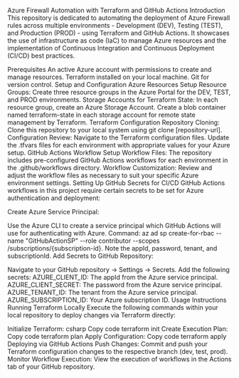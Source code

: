 Azure Firewall Automation with Terraform and GitHub Actions
Introduction
This repository is dedicated to automating the deployment of Azure Firewall rules across multiple environments - Development (DEV), Testing (TEST), and Production (PROD) - using Terraform and GitHub Actions. It showcases the use of infrastructure as code (IaC) to manage Azure resources and the implementation of Continuous Integration and Continuous Deployment (CI/CD) best practices.

Prerequisites
An active Azure account with permissions to create and manage resources.
Terraform installed on your local machine.
Git for version control.
Setup and Configuration
Azure Resources Setup
Resource Groups: Create three resource groups in the Azure Portal for the DEV, TEST, and PROD environments.
Storage Accounts for Terraform State:
In each resource group, create an Azure Storage Account.
Create a blob container named terraform-state in each storage account for remote state management by Terraform.
Terraform Configuration
Repository Cloning:
Clone this repository to your local system using git clone [repository-url].
Configuration Review:
Navigate to the Terraform configuration files.
Update the .tfvars files for each environment with appropriate values for your Azure setup.
GitHub Actions Workflow Setup
Workflow Files:
The repository includes pre-configured GitHub Actions workflows for each environment in the .github/workflows directory.
Workflow Customization:
Review and adjust the workflow files as necessary to suit your specific Azure environment settings.
Setting Up GitHub Secrets for CI/CD
GitHub Actions workflows in this project require certain secrets to be set for Azure authentication and deployment:

Create Azure Service Principal:

Use the Azure CLI to create a service principal which GitHub Actions will use for authenticating with Azure.
Command: az ad sp create-for-rbac --name "GitHubActionSP" --role contributor --scopes /subscriptions/{subscription-id}.
Note the appId, password, tenant, and subscriptionId.
Add Secrets to GitHub Repository:

Navigate to your GitHub repository → Settings → Secrets.
Add the following secrets:
AZURE_CLIENT_ID: The appId from the Azure service principal.
AZURE_CLIENT_SECRET: The password from the Azure service principal.
AZURE_TENANT_ID: The tenant from the Azure service principal.
AZURE_SUBSCRIPTION_ID: Your Azure subscription ID.
Usage Instructions
Running Terraform Locally
Execute the following commands within your local repository to deploy changes via Terraform directly:

Initialize Terraform:
csharp
Copy code
terraform init
Create Execution Plan:
Copy code
terraform plan
Apply Configuration:
Copy code
terraform apply
Deploying via GitHub Actions
Push Changes:
Commit and push your Terraform configuration changes to the respective branch (dev, test, prod).
Monitor Workflow Execution:
View the execution of workflows in the Actions tab of your GitHub repository.
